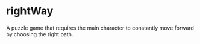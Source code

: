 # rightWay
A puzzle game that requires the main character to constantly move forward by choosing the right path.
